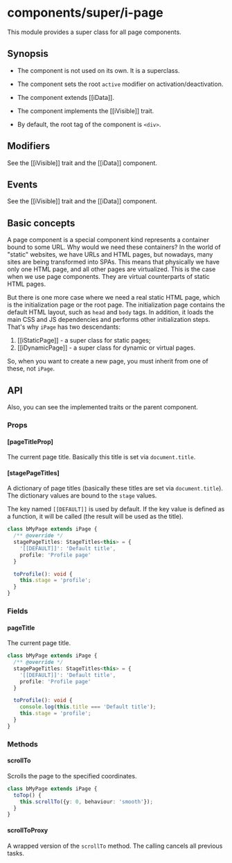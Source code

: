 # components/super/i-page

This module provides a super class for all page components.

## Synopsis

* The component is not used on its own. It is a superclass.

* The component sets the root `active` modifier on activation/deactivation.

* The component extends [[iData]].

* The component implements the [[iVisible]] trait.

* By default, the root tag of the component is `<div>`.

## Modifiers

See the [[iVisible]] trait and the [[iData]] component.

## Events

See the [[iVisible]] trait and the [[iData]] component.

## Basic concepts

A page component is a special component kind represents a container bound to some URL.
Why would we need these containers? In the world of "static" websites, we have URLs and HTML pages,
but nowadays, many sites are being transformed into SPAs. This means that physically we have only one HTML page,
and all other pages are virtualized. This is the case when we use page components. They are virtual counterparts of static HTML pages.

But there is one more case where we need a real static HTML page, which is the initialization page or the root page.
The initialization page contains the default HTML layout, such as `head` and `body` tags. In addition, it loads the main
CSS and JS dependencies and performs other initialization steps. That's why `iPage` has two descendants:

1. [[iStaticPage]] - a super class for static pages;
2. [[iDynamicPage]] - a super class for dynamic or virtual pages.

So, when you want to create a new page, you must inherit from one of these, not `iPage`.

## API

Also, you can see the implemented traits or the parent component.

### Props

#### [pageTitleProp]

The current page title.
Basically this title is set via `document.title`.

#### [stagePageTitles]

A dictionary of page titles (basically these titles are set via `document.title`).
The dictionary values are bound to the `stage` values.

The key named `[[DEFAULT]]` is used by default. If the key value is defined as a function,
it will be called (the result will be used as the title).

```typescript
class bMyPage extends iPage {
  /** @override */
  stagePageTitles: StageTitles<this> = {
    '[[DEFAULT]]': 'Default title',
    profile: 'Profile page'
  }

  toProfile(): void {
    this.stage = 'profile';
  }
}
```

### Fields

#### pageTitle

The current page title.

```typescript
class bMyPage extends iPage {
  /** @override */
  stagePageTitles: StageTitles<this> = {
    '[[DEFAULT]]': 'Default title',
    profile: 'Profile page'
  }

  toProfile(): void {
    console.log(this.title === 'Default title');
    this.stage = 'profile';
  }
}
```

### Methods

#### scrollTo

Scrolls the page to the specified coordinates.

```typescript
class bMyPage extends iPage {
  toTop() {
    this.scrollTo({y: 0, behaviour: 'smooth'});
  }
}
```

#### scrollToProxy

A wrapped version of the `scrollTo` method.
The calling cancels all previous tasks.
